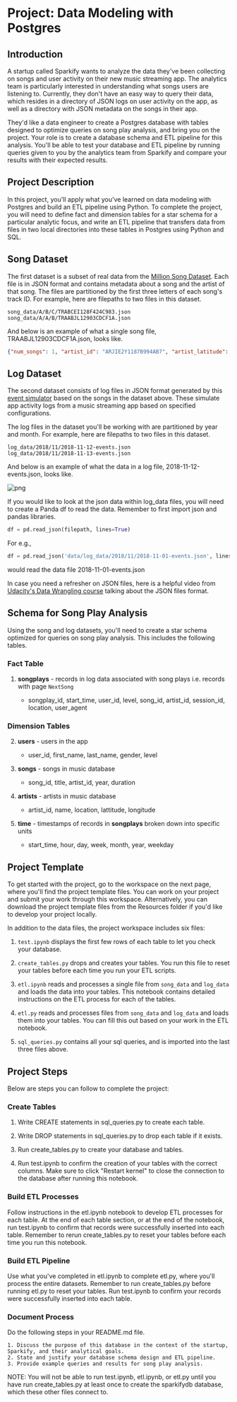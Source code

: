 # Project: Data Modeling with Postgres

## Introduction

A startup called Sparkify wants to analyze the data they've been collecting on songs and user activity on their new music streaming app. The analytics team is particularly interested in understanding what songs users are listening to. Currently, they don't have an easy way to query their data, which resides in a directory of JSON logs on user activity on the app, as well as a directory with JSON metadata on the songs in their app.

They'd like a data engineer to create a Postgres database with tables designed to optimize queries on song play analysis, and bring you on the project. Your role is to create a database schema and ETL pipeline for this analysis. You'll be able to test your database and ETL pipeline by running queries given to you by the analytics team from Sparkify and compare your results with their expected results.

## Project Description

In this project, you'll apply what you've learned on data modeling with Postgres and build an ETL pipeline using Python. To complete the project, you will need to define fact and dimension tables for a star schema for a particular analytic focus, and write an ETL pipeline that transfers data from files in two local directories into these tables in Postgres using Python and SQL.

## Song Dataset

The first dataset is a subset of real data from the [Million Song Dataset](https://labrosa.ee.columbia.edu/millionsong/). Each file is in JSON format and contains metadata about a song and the artist of that song. The files are partitioned by the first three letters of each song's track ID. For example, here are filepaths to two files in this dataset.

```
song_data/A/B/C/TRABCEI128F424C983.json
song_data/A/A/B/TRAABJL12903CDCF1A.json
```

And below is an example of what a single song file, TRAABJL12903CDCF1A.json, looks like.

```json
{"num_songs": 1, "artist_id": "ARJIE2Y1187B994AB7", "artist_latitude": null, "artist_longitude": null, "artist_location": "", "artist_name": "Line Renaud", "song_id": "SOUPIRU12A6D4FA1E1", "title": "Der Kleine Dompfaff", "duration": 152.92036, "year": 0}
```

## Log Dataset

The second dataset consists of log files in JSON format generated by this [event simulator](https://github.com/Interana/eventsim) based on the songs in the dataset above. These simulate app activity logs from a music streaming app based on specified configurations.

The log files in the dataset you'll be working with are partitioned by year and month. For example, here are filepaths to two files in this dataset.

```
log_data/2018/11/2018-11-12-events.json
log_data/2018/11/2018-11-13-events.json
```

And below is an example of what the data in a log file, 2018-11-12-events.json, looks like.

![png](/log-data.png)

If you would like to look at the json data within log_data files, you will need to create a Panda df to read the data. Remember to first import json and pandas libraries.

```python
df = pd.read_json(filepath, lines=True)
```

For e.g., 

```python
df = pd.read_json('data/log_data/2018/11/2018-11-01-events.json', lines=True) 
```

would read the data file 2018-11-01-events.json

In case you need a refresher on JSON files, here is a helpful video from [Udacity's Data Wrangling course](https://www.youtube.com/watch?time_continue=1&v=hO2CayzZBoA) talking about the JSON files format.

## Schema for Song Play Analysis

Using the song and log datasets, you'll need to create a star schema optimized for queries on song play analysis. This includes the following tables.

### Fact Table

1. **songplays** - records in log data associated with song plays i.e. records with page ```NextSong```

    + songplay_id, start_time, user_id, level, song_id, artist_id, session_id, location, user_agent

### Dimension Tables

2. **users** - users in the app

    + user_id, first_name, last_name, gender, level

3. **songs** - songs in music database

    + song_id, title, artist_id, year, duration

4. **artists** - artists in music database

    + artist_id, name, location, lattitude, longitude

5. **time** - timestamps of records in **songplays** broken down into specific units

    + start_time, hour, day, week, month, year, weekday

## Project Template

To get started with the project, go to the workspace on the next page, where you'll find the project template files. You can work on your project and submit your work through this workspace. Alternatively, you can download the project template files from the Resources folder if you'd like to develop your project locally.

In addition to the data files, the project workspace includes six files:

1. ```test.ipynb``` displays the first few rows of each table to let you check your database.

2. ```create_tables.py``` drops and creates your tables. You run this file to reset your tables before each time you run your ETL scripts.

3. ```etl.ipynb``` reads and processes a single file from ```song_data``` and ```log_data``` and loads the data into your tables. This notebook contains detailed instructions on the ETL process for each of the tables.

4. ```etl.py``` reads and processes files from ```song_data``` and ```log_data``` and loads them into your tables. You can fill this out based on your work in the ETL notebook.

5. ```sql_queries.py``` contains all your sql queries, and is imported into the last three files above.

## Project Steps

Below are steps you can follow to complete the project:

### Create Tables

1. Write CREATE statements in sql_queries.py to create each table.

2. Write DROP statements in sql_queries.py to drop each table if it exists.

3. Run create_tables.py to create your database and tables.

4. Run test.ipynb to confirm the creation of your tables with the correct columns. Make sure to click "Restart kernel" to close the connection to the database after running this notebook.

### Build ETL Processes

Follow instructions in the etl.ipynb notebook to develop ETL processes for each table. At the end of each table section, or at the end of the notebook, run test.ipynb to confirm that records were successfully inserted into each table. Remember to rerun create_tables.py to reset your tables before each time you run this notebook.

### Build ETL Pipeline

Use what you've completed in etl.ipynb to complete etl.py, where you'll process the entire datasets. Remember to run create_tables.py before running etl.py to reset your tables. Run test.ipynb to confirm your records were successfully inserted into each table.

### Document Process

Do the following steps in your README.md file.

    1. Discuss the purpose of this database in the context of the startup, Sparkify, and their analytical goals.
    2. State and justify your database schema design and ETL pipeline.
    3. Provide example queries and results for song play analysis.

NOTE: You will not be able to run test.ipynb, etl.ipynb, or etl.py until you have run create_tables.py at least once to create the sparkifydb database, which these other files connect to.